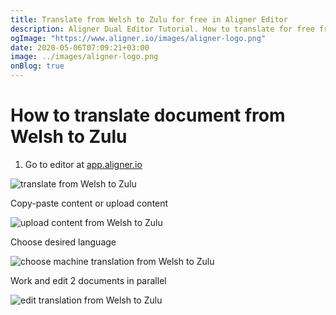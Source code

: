 ```yaml
---
title: Translate from Welsh to Zulu for free in Aligner Editor
description: Aligner Dual Editor Tutorial. How to translate for free from Welsh to Zulu. Aligner is multilingual document management platform. 
ogImage: "https://www.aligner.io/images/aligner-logo.png"
date: 2020-05-06T07:09:21+03:00
image: ../images/aligner-logo.png
onBlog: true
---
```


# How to translate document from Welsh to Zulu

1. Go to editor at [app.aligner.io](https://app.aligner.io "Aligner App web page")

![translate from Welsh to Zulu](../aligner-blank-editor.png "translate from Welsh to Zulu")

Copy-paste content or upload content

![upload content from Welsh to Zulu](../aligner-uploaded-document.png "upload content from Welsh to Zulu")

Choose desired language

![choose machine translation from Welsh to Zulu](../aligner-language-dropdown.png "choose machine translation from Welsh to Zulu")

Work and edit 2 documents in parallel

![edit translation from Welsh to Zulu](../aligner-double-sitded-editor.png "edit translation from Welsh to Zulu")


